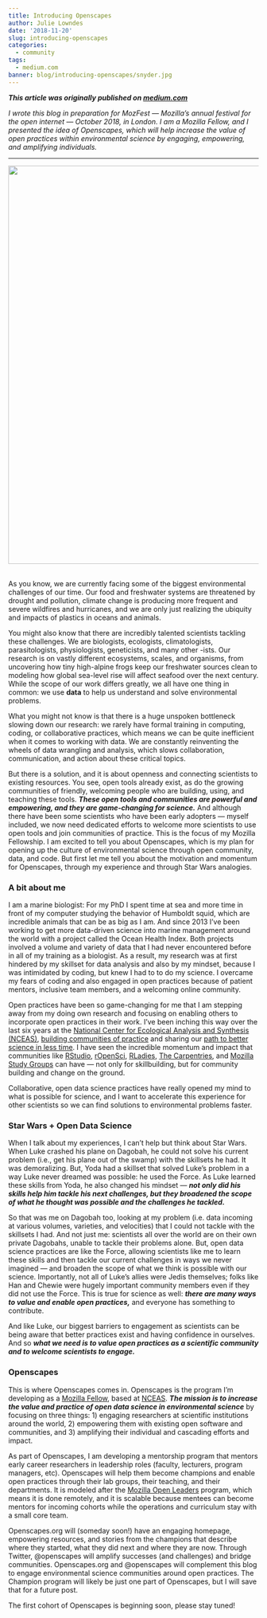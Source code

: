 ```yaml
---
title: Introducing Openscapes
author: Julie Lowndes
date: '2018-11-20'
slug: introducing-openscapes
categories:
  - community
tags:
  - medium.com
banner: blog/introducing-openscapes/snyder.jpg
---
```


***This article was originally published on [medium.com](https://medium.com/read-write-participate/introducing-openscapes-2cf8ed3b69d2)***

*I wrote this blog in preparation for MozFest — Mozilla’s annual festival for the open internet — October 2018, in London. I am a Mozilla Fellow, and I presented the idea of Openscapes, which will help increase the value of open practices within environmental science by engaging, empowering, and amplifying individuals.*

----

<center><img src="/blog/introducing-openscapes/snyderpano.jpg" width="800px"></center>

<br>


As you know, we are currently facing some of the biggest environmental challenges of our time. Our food and freshwater systems are threatened by drought and pollution, climate change is producing more frequent and severe wildfires and hurricanes, and we are only just realizing the ubiquity and impacts of plastics in oceans and animals.

You might also know that there are incredibly talented scientists tackling these challenges. We are biologists, ecologists, climatologists, parasitologists, physiologists, geneticists, and many other -ists. Our research is on vastly different ecosystems, scales, and organisms, from uncovering how tiny high-alpine frogs keep our freshwater sources clean to modeling how global sea-level rise will affect seafood over the next century. While the scope of our work differs greatly, we all have one thing in common: we use **data** to help us understand and solve environmental problems.

What you might not know is that there is a huge unspoken bottleneck slowing down our research: we rarely have formal training in computing, coding, or collaborative practices, which means we can be quite inefficient when it comes to working with data. We are constantly reinventing the wheels of data wrangling and analysis, which slows collaboration, communication, and action about these critical topics.

But there is a solution, and it is about openness and connecting scientists to existing resources. You see, open tools already exist, as do the growing communities of friendly, welcoming people who are building, using, and teaching these tools. ***These open tools and communities are powerful and empowering, and they are game-changing for science.*** And although there have been some scientists who have been early adopters — myself included, we now need dedicated efforts to welcome more scientists to use open tools and join communities of practice. This is the focus of my Mozilla Fellowship. I am excited to tell you about Openscapes, which is my plan for opening up the culture of environmental science through open community, data, and code. But first let me tell you about the motivation and momentum for Openscapes, through my experience and through Star Wars analogies.

### A bit about me

I am a marine biologist: For my PhD I spent time at sea and more time in front of my computer studying the behavior of Humboldt squid, which are incredible animals that can be as big as I am. And since 2013 I’ve been working to get more data-driven science into marine management around the world with a project called the Ocean Health Index. Both projects involved a volume and variety of data that I had never encountered before in all of my training as a biologist. As a result, my research was at first hindered by my skillset for data analysis and also by my mindset, because I was intimidated by coding, but knew I had to to do my science. I overcame my fears of coding and also engaged in open practices because of patient mentors, inclusive team members, and a welcoming online community.

Open practices have been so game-changing for me that I am stepping away from my doing own research and focusing on enabling others to incorporate open practices in their work. I’ve been inching this way over the last six years at the [National Center for Ecological Analysis and Synthesis (NCEAS)](https://www.nceas.ucsb.edu/), [building communities of practice](http://ohi-science.org/news/building-community) and sharing our [path to better science in less time](https://www.nature.com/articles/s41559-017-0160). I have seen the incredible momentum and impact that communities like [RStudio](https://www.rstudio.com/), [rOpenSci](https://ropensci.org/), [RLadies](https://rladies.org/), [The Carpentries](https://carpentries.org/), and [Mozilla Study Groups](https://science.mozilla.org/programs/studygroups) can have — not only for skillbuilding, but for community building and change on the ground.

Collaborative, open data science practices have really opened my mind to what is possible for science, and I want to accelerate this experience for other scientists so we can find solutions to environmental problems faster.

### Star Wars + Open Data Science

When I talk about my experiences, I can’t help but think about Star Wars. When Luke crashed his plane on Dagobah, he could not solve his current problem (i.e., get his plane out of the swamp) with the skillsets he had. It was demoralizing. But, Yoda had a skillset that solved Luke’s problem in a way Luke never dreamed was possible: he used the Force. As Luke learned these skills from Yoda, he also changed his mindset — ***not only did his skills help him tackle his next challenges, but they broadened the scope of what he thought was possible and the challenges he tackled.***

So that was me on Dagobah too, looking at my problem (i.e. data incoming at various volumes, varieties, and velocities) that I could not tackle with the skillsets I had. And not just me: scientists all over the world are on their own private Dagobahs, unable to tackle their problems alone. But, open data science practices are like the Force, allowing scientists like me to learn these skills and then tackle our current challenges in ways we never imagined — and broaden the scope of what we think is possible with our science. Importantly, not all of Luke’s allies were Jedis themselves; folks like Han and Chewie were hugely important community members even if they did not use the Force. This is true for science as well: ***there are many ways to value and enable open practices,*** and everyone has something to contribute.

And like Luke, our biggest barriers to engagement as scientists can be being aware that better practices exist and having confidence in ourselves. And so ***what we need is to value open practices as a scientific community and to welcome scientists to engage.***

### Openscapes

This is where Openscapes comes in. Openscapes is the program I’m developing as a [Mozilla Fellow](https://foundation.mozilla.org/fellowships/), based at [NCEAS](https://www.nceas.ucsb.edu/). ***The mission is to increase the value and practice of open data science in environmental science*** by focusing on three things: 1) engaging researchers at scientific institutions around the world, 2) empowering them with existing open software and communities, and 3) amplifying their individual and cascading efforts and impact.

As part of Openscapes, I am developing a mentorship program that mentors early career researchers in leadership roles (faculty, lecturers, program managers, etc). Openscapes will help them become champions and enable open practices through their lab groups, their teaching, and their departments. It is modeled after the [Mozilla Open Leaders](https://foundation.mozilla.org/en/opportunity/mozilla-open-leaders/) program, which means it is done remotely, and it is scalable because mentees can become mentors for incoming cohorts while the operations and curriculum stay with a small core team.

Openscapes.org will (someday soon!) have an engaging homepage, empowering resources, and stories from the champions that describe where they started, what they did next and where they are now. Through Twitter, @openscapes will amplify successes (and challenges) and bridge communities. Openscapes.org and @openscapes will complement this blog to engage environmental science communities around open practices. The Champion program will likely be just one part of Openscapes, but I will save that for a future post.

The first cohort of Openscapes is beginning soon, please stay tuned!